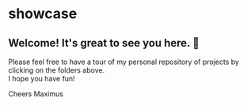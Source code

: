 # showcase
## Welcome! It's great to see you here.  👋
Please feel free to have a tour of my personal repository of projects by clicking on the folders above.  
I hope you have fun!  
  
Cheers 
Maximus

